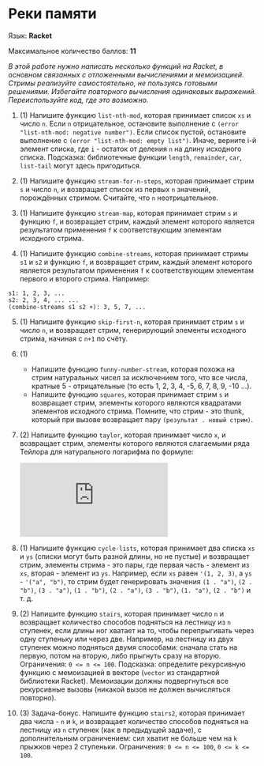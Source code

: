 # Реки памяти

Язык:​ **Racket**

Максимальное количество баллов: **11**

*В этой работе нужно написать несколько функций на Racket, в основном связанных с отложенными вычислениями и мемоизацией. Стримы реализуйте самостоятельно, не пользуясь готовыми решениями. Избегайте повторного вычисления одинаковых выражений. Переиспользуйте код, где это возможно.*

1. (1) Напишите функцию `list-nth-mod`, которая принимает список `xs` и число `n`. Если `n` отрицательное, остановите выполнение с `(error "list-nth-mod: negative number")`. Если список пустой, остановите выполнение с `(error "list-nth-mod: empty list")`. Иначе, верните i-й элемент списка, где `i` - остаток от деления `n` на длину исходного списка. Подсказка: библиотечные функции `length`, `remainder`, `car`, `list-tail` могут здесь пригодиться.
   
2. (1) Напишите функцию `stream-for-n-steps`, которая принимает стрим `s` и  число `n`, и возвращает список из первых `n` значений, порождённых стримом. Считайте, что `n` неотрицательное.
   
3. (1) Напишите функцию `stream-map`, которая принимает стрим `s` и функцию `f`, и возвращает стрим, каждый элемент которого является результатом применения `f` к соответствующим элементам исходного стрима.
   
4. (1) Напишите функцию `combine-streams`, которая принимает стримы `s1` и `s2` и функцию `f`, и возвращает стрим, каждый элемент которого является  результатом применения `f` к соответствующим элементам первого и второго стрима.
Например:

```
s1: 1, 2, 3, ...
s2: 2, 3, 4, ... ...
(combine-streams s1 s2 +): 3, 5, 7, ...
```

5. (1) Напишите функцию `skip-first-n`, которая принимает стрим `s` и число `n`, и возвращает стрим, генерирующий элементы исходного стрима, начиная с `n+1` по счёту.
   
6. (1)
    * Напишите функцию `funny-number-stream`, которая похожа на стрим натуральных чисел за исключением того, что все числа, кратные 5 - отрицательные (то есть 1, 2, 3, 4, -5, 6, 7, 8, 9, -10 ...).
    * Напишите функцию `squares`, которая принимает стрим `s` и возвращает стрим, элементы которого являются квадратами элементов исходного стрима. Помните, что стрим - это thunk, который при вызове возвращает пару `(результат . новый стрим)`.
   
7. (2) Напишите функцию `taylor`, которая принимает число `x`, и возвращает стрим, элементы которого являются слагаемыми ряда Тейлора для натурального  логарифма по формуле:
   
   ![equation](https://latex.codecogs.com/gif.latex?ln%28x&plus;1%29%20%3D%20%5Csum_%7Bn%3D1%7D%5E%7B%5Cinfty%20%7D%5Cfrac%7B%28-1%29%5E%7Bn-1%7Dx%5E%7Bn%7D%7D%7Bn%7D)

1. (1) Напишите функцию `cycle-lists`, которая принимает два списка `xs` и `ys` (списки могут быть разной длины, но не пустые) и возвращает стрим, элементы стрима - это пары, где первая часть - элемент из `xs`, вторая - элемент из `ys`. Например, если `xs` равен `'(1, 2, 3)`, а `ys` - `'("a", "b")`, то стрим будет генерировать значения `(1 . "a")`, `(2 . "b")`, `(3 . "a")`, `(1 . "b")`, `(2 . "a")`, `(3 . "b")`, `(1. "a")`, `(2 . "b")` и т. д.

2.  (2) Напишите функцию `stairs`, которая принимает число `n` и возвращает количество способов подняться на лестницу из `n` ступенек, если длины ног хватает на то, чтобы перепрыгивать через одну ступеньку или через две. Например, на лестницу из двух ступенек можно подняться двумя способами: сначала стать на первую, потом на вторую, либо прыгнуть сразу на вторую. Ограничения: `0 <= n <= 100`. Подсказка: определите рекурсивную функцию с мемоизацией в векторе (`vector` из стандартной библиотеки Racket). Мемоизации должны подвергнуться все рекурсивные вызовы (никакой вызов не должен вычисляться повторно).

3.  (3) Задача-бонус. Напишите функцию `stairs2`, которая принимает два числа - `n` и `k`, и возвращает количество способов подняться на лестницу из `n` ступенек (как в предыдущей задаче), с дополнительным ограничением: сил хватит не больше чем на `k` прыжков через 2 ступеньки. Ограничения: `0 <= n <= 100`, `0 <= k <= 100`.
